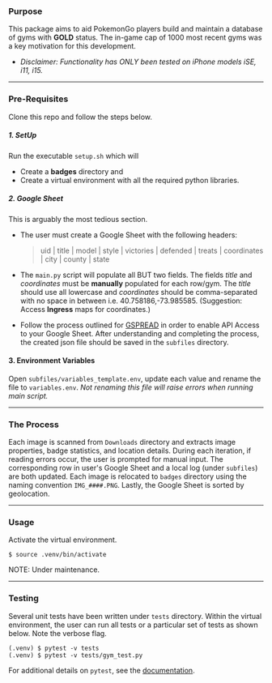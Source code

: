### Purpose

This package aims to aid PokemonGo players build and maintain a database of gyms with **GOLD** status. The in-game cap of 1000 most recent gyms was a key motivation for this development.

- *Disclaimer: Functionality has ONLY been tested on iPhone models iSE, i11, i15.*

***

### Pre-Requisites
Clone this repo and follow the steps below.

##### 1. SetUp
Run the executable `setup.sh` which will
* Create a **badges** directory and
* Create a virtual environment with all the required python libraries.

##### 2. Google Sheet
This is arguably the most tedious section.
* The user must create a Google Sheet with the following headers:
    
    > uid | title | model | style | victories | defended | treats | coordinates | city | county | state

* The `main.py` script will populate all BUT two fields. The fields *title* and *coordinates* must be **manually** populated for each row/gym. The *title* should use all lowercase and *coordinates* should be comma-separated with no space in between i.e. 40.758186,-73.985585. (Suggestion: Access **Ingress** maps for coordinates.)

* Follow the process outlined for [GSPREAD](https://docs.gspread.org/en/latest/oauth2.html) in order to enable API Access to your Google Sheet. After understanding and completing the process, the created json file should be saved in the `subfiles` directory.

#### 3. Environment Variables
Open `subfiles/variables_template.env`, update each value and rename the file to `variables.env`. *Not renaming this file will raise errors when running main script.*<br>

***

### The Process

Each image is scanned from `Downloads` directory and extracts image properties, badge statistics, and location details. During each iteration, if reading errors occur, the user is prompted for manual input. The corresponding row in user's Google Sheet and a local log (under `subfiles`) are both updated. Each image is relocated to `badges` directory using the naming convention `IMG_####.PNG`. Lastly, the Google Sheet is sorted by geolocation.

***

### Usage

Activate the virtual environment.
```
$ source .venv/bin/activate
```
NOTE: Under maintenance.

***

### Testing

Several unit tests have been written under `tests` directory. Within the virtual environment, the user can run all tests or a particular set of tests as shown below. Note the verbose flag.

```
(.venv) $ pytest -v tests
(.venv) $ pytest -v tests/gym_test.py
```

For additional details on `pytest`, see the [documentation](https://docs.pytest.org/en/8.2.x/).